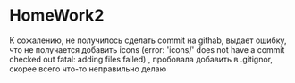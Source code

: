 # HomeWork2
К сожалению, не получилось сделать commit на githab, выдает ошибку, что не получается добавить icons
(error: 'icons/' does not have a commit checked out 
fatal: adding files failed)
, пробовала добавить в .gitignor, скорее всего что-то неправильно делаю
